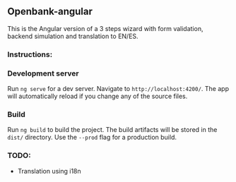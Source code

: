 ## Openbank-angular

This is the Angular version of a 3 steps wizard with form validation, backend simulation and translation to EN/ES.

### Instructions:

### Development server

Run `ng serve` for a dev server. Navigate to `http://localhost:4200/`. The app will automatically reload if you change any of the source files.

### Build

Run `ng build` to build the project. The build artifacts will be stored in the `dist/` directory. Use the `--prod` flag for a production build.

### TODO:

- Translation using i18n
